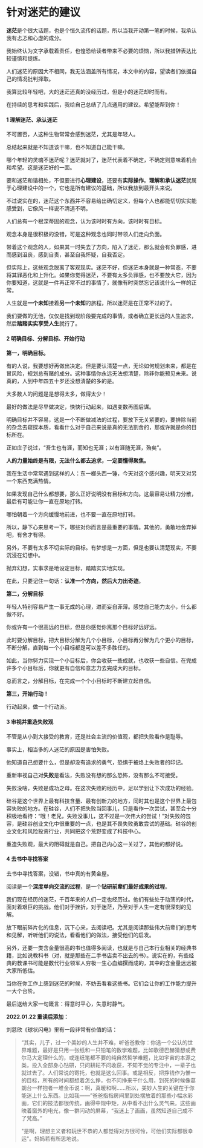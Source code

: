 # 针对迷茫的建议

**迷茫**是个很大话题，也是个恒久流传的话题，所以当我开动第一笔的时候，我承认我有忐忑和心虚的成分。

我始终认为文字承载着责任，也惶恐给读者带来不必要的烦恼，所以我措辞表达比较谨慎和提炼。

人们迷茫的原因大不相同，我无法涵盖所有情况，本文中的内容，望读者们依据自己的情况批判择取。

我算比较年轻吧，大的迷茫还真的没经历过，但是小的迷茫却时而有。

在持续的思考和实践后，我给自己总结了几点通用的建议。希望能帮到你！

#### 1 理解迷茫、承认迷茫

不可置否，人这种生物常常会感到迷茫，尤其是年轻人。

总结起来就是不知道该干嘛，也不知道自己能干嘛。

哪个年轻的灵魂不迷茫呢？迷茫就对了，迷茫代表着不确定，不确定则意味着机会和希望。这是迷茫好的一面。

要和迷茫和谐相处，不但要进行**心理建设**，还要有**实际操作**。**理解和承认迷茫**就属于心理建设中的一个，它也是所有建议的基础，所以我放到最开头来说。

不过说实在的，迷茫这个东西并不容易给出确切定义，但每个人也都能切切实实能感受到，它像风一样说不清道不明。

人们总有一个根深蒂固的观念，认为该时时有方向，该时时有目标。

观念本身是很积极的没错，可是这种观念也同时带领人们走向负面。

带着这个观念的人，如果其一时失去了方向，陷入了迷茫，那么就会有负罪感，进而感到沮丧，感到自责，甚至自我怀疑，自我否定。

但实际上，这些观念脱离了客观现实。迷茫不好，但迷茫本身就是一种常态，不要将其罪恶化和上升化。如果你觉得迷茫，不要有太多负罪感，也不要放大它，因为你要知道，这就是一件再正常不过的事情了，就像有时突然忘记该说什么一样的正常。

人生就是**一个未知**接着**另一个未知**的旅程，所以迷茫是在正常不过的了。

我们要做的无他，仅仅是找到现阶段要完成的事情，或者确立更长远的人生追求，然后**踏踏实实享受人生**就行了。

#### 2 明确目标、分解目标、开始行动

**第一，明确目标。**

有的人说，我要想好再做出决定。但是要认清楚一点，无论如何规划未来，都是在冒风险，规划总有赌的成分。这种事情你永远无法想清楚，除非你能预见未来。说真的，人到中年四五十岁还没想清楚的多的是。

大多数人的问题是是想得太多，做得太少！

最好的做法是尽早做决定，快快行动起来，如遇变数再图后谋。

明确目标并不容易，这是一个不断做减法的过程，要放下无关紧要的，要排除当前的杂念去窥探本质，看看什么对于自己来说是真的无法割舍的，那或许就是你的目标所在。

正如庄子说过，“吾生也有涯，而知也无涯；以有涯随无涯，殆矣”。

**人的力量始终是有限，无法什么都去追求，一定要懂得聚焦。**

我在生活中常常遇到这样的人：东一榔头西一锤，今天对这个感兴趣，明天又对另一个东西充满热情。

如果发现自己什么都想要，那么正好说明没有目标和方向。这最容易让精力分散，最后有可能让你一直在原地打转。

哪怕朝着一个方向缓慢地前进，也不要一直在原地打转。

所以，静下心来思考一下，哪些对你而言是最重要的事情。其他的，勇敢地舍弃掉吧，有舍才有得。

另外，不要有太多不切实际的目标。有梦想是一方面，但是也要认清楚现实，不要沉浸在幻想中。

抛弃幻想，实事求是地设定目标，踏踏实实地实现。

在此，只要记住一句话：**认准一个方向，然后大力出奇迹**。

**第二，分解目标**

年轻人特别容易产生一事无成的心理，进而妄自菲薄。感觉自己能力太小，什么都做不好。

你或许有一个很高远的目标，但是你感觉你离那个目标好远好远。

此时要分解目标，把大目标分解为几个小目标，小目标再分解为几个更小的目标，不断分解，直到每一个小目标都是可以差不多胜任的。

如此，当你努力实现一个小目标后，你会收获一些成就，也收获一些自信。在完成许多个小目标后，你就更有自信和意志力去完成大的目标。

总而言之，分解目标，在完成一个个小目标时不断建立起自信。

**第三，开始行动！**

行动起来，做一个行动派。

#### 3 审视并重造失败观

不管是从小到大接受的教育，还是社会主流的价值观，都把失败看作是耻辱。

事实上，相当多的人迷茫的原因是害怕失败。

他知道自己想要什么，但是却没有追求的勇气，恐惧于被烙上失败者的印记。

重新审视自己对**失败**是看法，失败没有想的那么恐怖，没有那么不可接受。

失败没啥，失败是成功之母。在这次失败的经历中，足以学到让下次成功的经验。

硅谷是这个世界上最有科技含量、最有创新力的地方，同时其也是这个世界上最包容失败的地方。在硅谷，人们不把失败当回事儿，只是看作一次尝试，甚至会十分积极地看待：“哦！老兄，失败没事儿，这不过是一次伟大的尝试！”对失败的包容，是硅谷创业文化中很重要的一点，也是其不畏失败勇敢尝试的基础。硅谷的创业文化和风险投资行业，共同把这个荒野变成了科技中心。

重造失败观，最大的阻碍就是自己。把自己内心这一关过了，其他的都好说。

#### 4 去书中寻找答案

去书中寻找答案，没错，书中真的有黄金屋。

阅读是一个**深度单向交流的过程**，是一个**钻研前辈们最好成果的过程**。

我们现在经历的迷茫，千百年来的人们一定也经历过。他们有些处于动荡的时代，面对着艰巨的挑战。他们对于挫折，对于迷茫，乃至对于人生一定有很深刻的见解。

放下眼前碎片化的信息，沉下心来，去阅读吧。尤其是阅读那些伟大前辈们的思考和见解，听听他们的说法，看看他们的做法，接受他们的启发。

另外，还要一类含金量很高的书也值得多阅读，也就是与自己本行业相关的经典书籍，比如说教科书（对，就是那些在二手书店卖不出去的书）。说实在的，有些经典的教课书可能是数代行业领军人穷极一生心血编撰而成的，其中的含金量远远被大家所低估。

当你在你工作上感到迷茫的时候，不妨去看看这些书。它们会让你的工作能力提升一大个台阶。

最后送给大家一句箴言：得意时平心，失意时静气。

**2022.01.22 重读后添加：**

刘慈欣《球状闪电》里有一段非常有价值的话：

>
> “其实，儿子，过一个美妙的人生并不难，听爸爸教你：你选一个公认的世界难题，最好是只用一张纸和一只铅笔的数学难题，比如歌德巴赫猜想或费尔马大定理什么的，或连纸笔都不要的纯自然哲学难题，比如宇宙的本源之类，投入全部身心钻研，只问耕耘不问收获，不知不觉的专注中，一辈子也就过去了。人们常说的寄托，也就是这么回事。或是相反，把挣钱作为惟一的目标，所有的时间都想着怎么挣，也不问挣来干什么用，到死的时候像葛朗台一样抱者一堆金币说：啊，真暖和啊……所以，美妙人生的关键在于你能迷上什么东西。比如我——”爸爸指指房间里到处摆放着的那些小幅水彩画，它们的技法都很传统，画得中规中矩，从中看不出什么灵气来。这些画映着窗外的电光，像一群闪动的屏幕，“我迷上了画画，虽然知道自己成不了梵高。”
>
> "是啊，理想主义者和玩世不恭的人都觉得对方很可怜，可他们实际都很幸运"。妈妈若有所思地说。